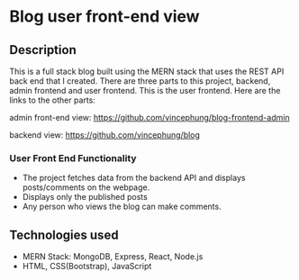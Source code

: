 # Blog user front-end view

## Description
This is a full stack blog built using the MERN stack that uses the REST API back end that I created.
There are three parts to this project, backend, admin frontend and user frontend. This is the user frontend.
Here are the links to the other parts:

admin front-end view: https://github.com/vincephung/blog-frontend-admin

backend view: https://github.com/vincephung/blog

### User Front End Functionality
* The project fetches data from the backend API and displays posts/comments on the webpage.
* Displays only the published posts
* Any person who views the blog can make comments.

## Technologies used
* MERN Stack: MongoDB, Express, React, Node.js
* HTML, CSS(Bootstrap), JavaScript
